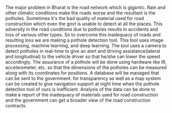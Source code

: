 The major problem in Bharat is the road network which is gigantic. Rain and other climatic
conditions make the roads worse and the resultant is the potholes. Sometimes it's the bad quality of material used for road construction which even the govt is unable to detect at all the places. This adversity in the road conditions due to potholes results in accidents and loss of various other types.
So to overcome this inadequacy of roads and resulting loss we are making a pothole detection tool. This tool uses image processing, machine learning, and deep learning. The tool uses a camera to detect potholes in real-time to give an alert and driving assistance(lateral and longitudinal) to the vehicle driver so that he/she can lower the speed accordingly.
The assurance of a pothole will be done using hardware like IR, accelerometer, etc. so that the 
dimensions of the potholes can be measured along with its coordinates for positions. A database will be managed that can be sent to the government. for transparency as well as a map system can be created to give navigation support at night time when the pothole detection tool of ours is inefficient. Analysis of the data can be done to make a report of the inadequacy of materials used for road construction and the government can get a broader view of the road construction contracts.

